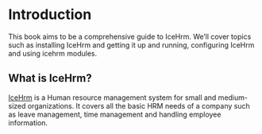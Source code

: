 # Introduction

This book aims to be a comprehensive guide to IceHrm. We’ll cover topics such as installing IceHrm and getting it up and running, configuring IceHrm and using icehrm modules.

## What is IceHrm? <a id="what-is-icehrm"></a>

[IceHrm](http://icehrm.com/) is a Human resource management system for small and medium-sized organizations. It covers all the basic HRM needs of a company such as leave management, time management and handling employee information.

